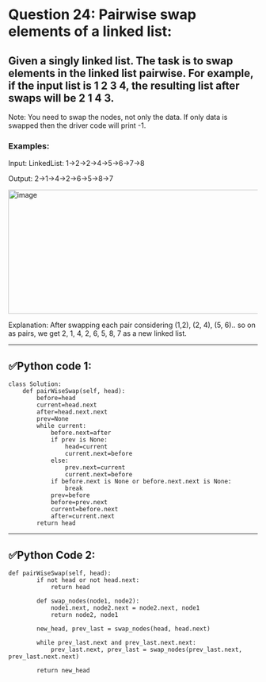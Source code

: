 # Question 24: Pairwise swap elements of a linked list:

## Given a singly linked list. The task is to swap elements in the linked list pairwise. For example, if the input list is 1 2 3 4, the resulting list after swaps will be 2 1 4 3.

Note: You need to swap the nodes, not only the data. If only data is swapped then the driver code will print -1.

### Examples:

Input: LinkedList: 1->2->2->4->5->6->7->8

Output: 2->1->4->2->6->5->8->7

 <img width="625" height="250" alt="image" src="https://github.com/user-attachments/assets/a3f1b4de-0e44-4b2a-b037-83cb85e7d651" />

Explanation: After swapping each pair considering (1,2), (2, 4), (5, 6).. so on as pairs, we get 2, 1, 4, 2, 6, 5, 8, 7 as a new linked list.

---
## ✅Python code 1:

```
class Solution:    
    def pairWiseSwap(self, head):
        before=head
        current=head.next
        after=head.next.next
        prev=None
        while current:
            before.next=after
            if prev is None:
                head=current
                current.next=before
            else:    
                prev.next=current
                current.next=before
            if before.next is None or before.next.next is None:
                break
            prev=before
            before=prev.next
            current=before.next
            after=current.next
        return head
```

---
## ✅Python Code 2:

```
def pairWiseSwap(self, head):
        if not head or not head.next:
            return head
       
        def swap_nodes(node1, node2):
            node1.next, node2.next = node2.next, node1
            return node2, node1
       
        new_head, prev_last = swap_nodes(head, head.next)
       
        while prev_last.next and prev_last.next.next:
            prev_last.next, prev_last = swap_nodes(prev_last.next, prev_last.next.next)
       
        return new_head
```
